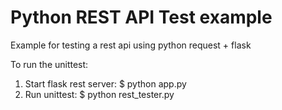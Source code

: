 # Python REST API Test example

Example for testing a rest api using python request + flask

To run the unittest:

1. Start flask rest server:
  $ python app.py
2. Run unittest:
  $ python rest_tester.py
